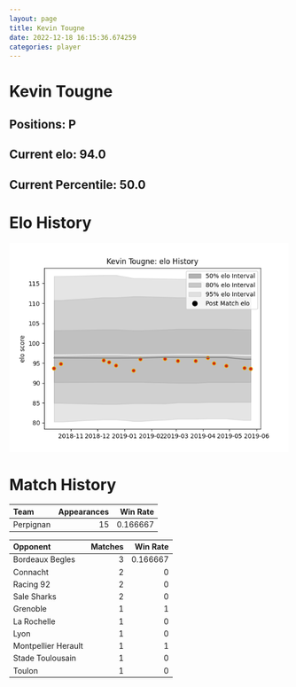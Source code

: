 ```yaml
---  
layout: page  
title: Kevin Tougne  
date: 2022-12-18 16:15:36.674259  
categories: player  
---
```

# Kevin Tougne

## Positions: P

## Current elo: 94.0

## Current Percentile: 50.0

# Elo History


![elo history](history_KevinTougne.png)
# Match History


| Team      |   Appearances |   Win Rate |
|:----------|--------------:|-----------:|
| Perpignan |            15 |   0.166667 |

| Opponent            |   Matches |   Win Rate |
|:--------------------|----------:|-----------:|
| Bordeaux Begles     |         3 |   0.166667 |
| Connacht            |         2 |   0        |
| Racing 92           |         2 |   0        |
| Sale Sharks         |         2 |   0        |
| Grenoble            |         1 |   1        |
| La Rochelle         |         1 |   0        |
| Lyon                |         1 |   0        |
| Montpellier Herault |         1 |   1        |
| Stade Toulousain    |         1 |   0        |
| Toulon              |         1 |   0        |